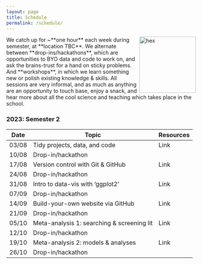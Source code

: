 ```yaml
---
layout: page
title: Schedule
permalink: /schedule/
---
```

<img src="{{ site.baseurl }}/assets/hex.png" title="hex" style="float:right;" width="150" height="150">
We catch up for ~**one hour** each week during semester, at **location TBC**. We alternate between **drop-ins/hackathons**, which are opportunities to BYO data and code to work on, and ask the brains-trust for a hand on sticky problems. And **workshops**, in which we learn something new or polish existing knowledge & skills. All sessions are very informal, and as much as anything are an opportunity to touch base, enjoy a snack, and hear more about all the cool science and teaching which takes place in the school.

### 2023: Semester 2

| Date | Topic | Resources |
|------|-------| ------- |
| 03/08 | Tidy projects, data, and code | Link |
| 10/08 | Drop-in/hackathon |  |
| 17/08 | Version control with Git & GitHub | Link |
| 24/08 | Drop-in/hackathon |  |
| 31/08 | Intro to data-vis with ‘ggplot2’ | Link | 
| 07/09 | Drop-in/hackathon |  |
| 14/09 | Build-your-own website via GitHub | Link |
| 21/09 | Drop-in/hackathon |  |
| 05/10 | Meta-analysis 1: searching & screening lit  | Link |
| 12/10 | Drop-in/hackathon |  |
| 19/10 | Meta-analysis 2: models & analyses | Link | 
| 26/10 | Drop-in/hackathon |  |
